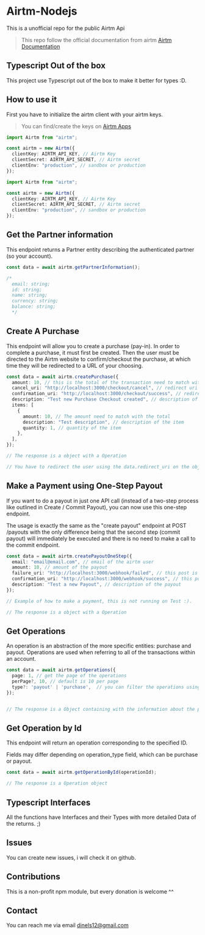 # Airtm-Nodejs

This is a unofficial repo for the public Airtm Api

> This repo follow the official documentation from airtm [Airtm Documentation](https://airtm.bitbucket.io/#get-operation)

## Typescript Out of the box

This project use Typescript out of the box to make it better for types :D.

## How to use it

First you have to initialize the airtm client with your airtm keys.

> You can find/create the keys on [Airtm Apps](https://app.airtm.com/settings/apps)

```ts
import Airtm from "airtm";

const airtm = new Airtm({
  clientKey: AIRTM_API_KEY, // Airtm Key
  clientSecret: AIRTM_API_SECRET, // Airtm secret
  clientEnv: "production", // sandbox or production
});
```

```ts
import Airtm from "airtm";

const airtm = new Airtm({
  clientKey: AIRTM_API_KEY, // Airtm Key
  clientSecret: AIRTM_API_SECRET, // Airtm secret
  clientEnv: "production", // sandbox or production
});
```

## Get the Partner information

This endpoint returns a Partner entity describing the authenticated partner (so your account).

```ts
const data = await airtm.getPartnerInformation();

/*
  email: string;
  id: string;
  name: string;
  currency: string;
  balance: string;
  */
```

## Create A Purchase

This endpoint will allow you to create a purchase (pay-in). In order to complete a purchase, it must first be created. Then the user must be directed to the Airtm website to confirm/checkout the purchase, at which time they will be redirected to a URL of your choosing.

```ts
const data = await airtm.createPurchase({
  amount: 10, // this is the total of the transaction need to match with the items amounts
  cancel_uri: "http://localhost:3000/checkout/cancel", // redirect uri when the user cancel the purchase
  confirmation_uri: "http://localhost:3000/checkout/success", // redirect uri when the user complete the purchase succesfully
  description: "Test new Purchase Checkout created", // description of the transaction
  items: [
    {
      amount: 10, // The amount need to match with the total
      description: "Test description", // description of the item
      quantity: 1, // quantity of the item
    },
  ],
});

// The response is a object with a Operation

// You have to redirect the user using the data.redirect_uri on the object, then the user have to complete this purchase on the frontend
```

## Make a Payment using One-Step Payout

If you want to do a payout in just one API call (instead of a two-step process like outlined in Create / Commit Payout), you can now use this one-step endpoint.

The usage is exactly the same as the "create payout" endpoint at POST /payouts with the only difference being that the second step (commit payout) will immediately be executed and there is no need to make a call to the commit endpoint.

```ts
const data = await airtm.createPayoutOneStep({
  email: "email@email.com", // email of the airtm user
  amount: 10, // amount of the payout
  failure_uri: "http://localhost:3000/webhook/failed", // this post is a webhook uri on your server
  confirmation_uri: "http://localhost:3000/webhook/success", // this post is a webhook uri on your server
  description: "Test a new Payout", // description of the payout
});

// Example of how to make a payment, this is not running on Test :).

// The response is a object with a Operation
```

## Get Operations

An operation is an abstraction of the more specific entities: purchase and payout. Operations are used when referring to all of the transactions within an account.

```ts
const data = await airtm.getOperations({
  page: 1, // get the page of the operations
  perPage?, 10, // default is 10 per page
  type?: 'payout' | 'purchase',  // you can filter the operations using using this key
});


// The response is a Object containing with the information about the page and how many have, it have a data array with the Operations.


```

## Get Operation by Id

This endpoint will return an operation corresponding to the specified ID.

Fields may differ depending on operation_type field, which can be purchase or payout.

```ts
const data = await airtm.getOperationById(operationId);

// The response is a Operation object
```

## Typescript Interfaces

All the functions have Interfaces and their Types with more detailed Data of the returns. ;)

## Issues

You can create new issues, i will check it on github.


## Contributions

This is a non-profit npm module, but every donation is welcome ^^

## Contact
You can reach me via email
dinels12@gmail.com
